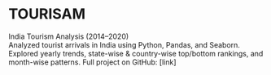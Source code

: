 # TOURISAM
India Tourism Analysis (2014–2020)  
Analyzed tourist arrivals in India using Python, Pandas, and Seaborn. Explored yearly trends, state-wise & country-wise top/bottom rankings, and month-wise patterns. Full project on GitHub: [link]

